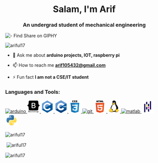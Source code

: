 <h1 align="center">Salam, I'm Arif</h1>
<h3 align="center">An undergrad student of mechanical engineering</h3>

![- Find   Share on GIPHY](https://user-images.githubusercontent.com/87447678/161632352-8f226901-be3c-45f8-88aa-98abfa586363.gif)

<!-- <img align="right" alt="Coding" width="400" src="https://cdn.dribbble.com/users/730703/screenshots/6581243/avento.gif"> -->


<p align="left"> <img src="https://komarev.com/ghpvc/?username=ariful17&label=Profile%20views&color=0e75b6&style=flat" alt="ariful17" /> </p>


- 💬 Ask me about **arduino projects, IOT, raspberry pi**

- 📫 How to reach me **arif105432@gmail.com**

- ⚡ Fun fact **I am not a CSE/IT student**

<!-- <h3 align="left">Connect with me:</h3>
<p align="left">
<a href="https://www.leetcode.com/Ariful17" target="blank"><img align="center" src="https://raw.githubusercontent.com/rahuldkjain/github-profile-readme-generator/master/src/images/icons/Social/leet-code.svg" alt="Ariful17" height="30" width="40" /></a>
</p> -->

<h3 align="left">Languages and Tools:</h3>
<p align="left"> <a href="https://www.arduino.cc/" target="_blank" rel="noreferrer"> <img src="https://cdn.worldvectorlogo.com/logos/arduino-1.svg" alt="arduino" width="40" height="40"/> </a> <a href="https://getbootstrap.com" target="_blank" rel="noreferrer"> <img src="https://raw.githubusercontent.com/devicons/devicon/master/icons/bootstrap/bootstrap-plain-wordmark.svg" alt="bootstrap" width="40" height="40"/> </a> <a href="https://www.cprogramming.com/" target="_blank" rel="noreferrer"> <img src="https://raw.githubusercontent.com/devicons/devicon/master/icons/c/c-original.svg" alt="c" width="40" height="40"/> </a> <a href="https://www.w3schools.com/cpp/" target="_blank" rel="noreferrer"> <img src="https://raw.githubusercontent.com/devicons/devicon/master/icons/cplusplus/cplusplus-original.svg" alt="cplusplus" width="40" height="40"/> </a> <a href="https://www.w3schools.com/css/" target="_blank" rel="noreferrer"> <img src="https://raw.githubusercontent.com/devicons/devicon/master/icons/css3/css3-original-wordmark.svg" alt="css3" width="40" height="40"/> </a> <a href="https://git-scm.com/" target="_blank" rel="noreferrer"> <img src="https://www.vectorlogo.zone/logos/git-scm/git-scm-icon.svg" alt="git" width="40" height="40"/> </a> <a href="https://www.w3.org/html/" target="_blank" rel="noreferrer"> <img src="https://raw.githubusercontent.com/devicons/devicon/master/icons/html5/html5-original-wordmark.svg" alt="html5" width="40" height="40"/> </a> <a href="https://www.linux.org/" target="_blank" rel="noreferrer"> <img src="https://raw.githubusercontent.com/devicons/devicon/master/icons/linux/linux-original.svg" alt="linux" width="40" height="40"/> </a> <a href="https://www.mathworks.com/" target="_blank" rel="noreferrer"> <img src="https://upload.wikimedia.org/wikipedia/commons/2/21/Matlab_Logo.png" alt="matlab" width="40" height="40"/> </a> <a href="https://pandas.pydata.org/" target="_blank" rel="noreferrer"> <img src="https://raw.githubusercontent.com/devicons/devicon/2ae2a900d2f041da66e950e4d48052658d850630/icons/pandas/pandas-original.svg" alt="pandas" width="40" height="40"/> </a> <a href="https://www.python.org" target="_blank" rel="noreferrer"> <img src="https://raw.githubusercontent.com/devicons/devicon/master/icons/python/python-original.svg" alt="python" width="40" height="40"/> </a> </p>

<p><img align="center" src="https://github-readme-stats.vercel.app/api/top-langs?username=ariful17&show_icons=true&locale=en&layout=compact" alt="ariful17" /></p>

<p>&nbsp;<img align="center" src="https://github-readme-stats.vercel.app/api?username=ariful17&show_icons=true&locale=en" alt="ariful17" /></p>

<p><img align="center" src="https://github-readme-streak-stats.herokuapp.com/?user=ariful17&" alt="ariful17" /></p>

